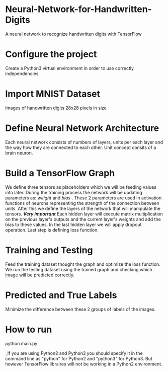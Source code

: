 # Neural-Network-for-Handwritten-Digits
A neural network to recognize handwritten digits with TensorFlow

# Configure  the project
Create a Python3 virtual environment in order to use correctly independencies 

# Import MNIST Dataset
Images of handwritten digits 28x28 pixels in size 

# Define Neural Network Architecture
Each neural network consists of numbers of layers, units per each layer and the way how they are connected to each other. Unit concept consits of a brain neuron. 

# Build a TensorFlow Graph
We define three tensors as placeholders which we will be feeding values into later. During the training process the network will be updating parameters as:
_weight_ and _bias_ . These 2 parameters are used in activation functions of neurons representing the strength of the connection between units. After this we define the layers of the network that will manipulate the tensors.
**_Very important_** Each hidden layer will execute matrix multiplication on the previous layer's outputs and the current layer's weights and add the bias to these values. In the last hidden layer we will apply dropout operation. Last step is defining loss function.

# Training and Testing
Feed the training dataset thought the graph and optimize the loss function. We run the testing dataset using the trained graph and checking which image will be predicted correctly.  

# Predicted and True Labels
Minimize the difference between these 2 groups of labels of the images. 

# How to run

python main.py

_If you are using Python2 and Python3 you should specify it in the command line as "python"  for Python2 and "python3" for Python3. But however TensorFlow libraires will not be working in a Python2 environment.
